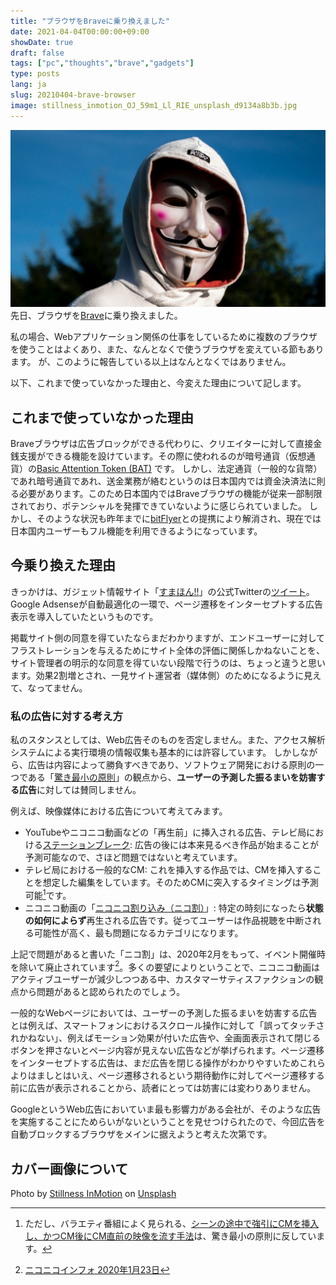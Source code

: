```yaml
---
title: "ブラウザをBraveに乗り換えました"
date: 2021-04-04T00:00:00+09:00
showDate: true
draft: false
tags: ["pc","thoughts","brave","gadgets"]
type: posts
lang: ja
slug: 20210404-brave-browser
image: stillness_inmotion_OJ_59m1_Ll_RIE_unsplash_d9134a8b3b.jpg
---
```

![Cover Image](./stillness_inmotion_OJ_59m1_Ll_RIE_unsplash_d9134a8b3b.jpg)
先日、ブラウザを[Brave](https://brave.com/ja/)に乗り換えました。

私の場合、Webアプリケーション関係の仕事をしているために複数のブラウザを使うことはよくあり、また、なんとなくで使うブラウザを変えている節もあります。
が、このように報告している以上はなんとなくではありません。

以下、これまで使っていなかった理由と、今変えた理由について記します。

## これまで使っていなかった理由
Braveブラウザは広告ブロックができる代わりに、クリエイターに対して直接金銭支援ができる機能を設けています。その際に使われるのが暗号通貨（仮想通貨）の[Basic Attention Token (BAT)](https://bitflyer.com/ja-jp/basic-attention-token) です。
しかし、法定通貨（一般的な貨幣）であれ暗号通貨であれ、送金業務が絡むというのは日本国内では資金決済法に則る必要があります。このため日本国内ではBraveブラウザの機能が従来一部制限されており、ポテンシャルを発揮できていないように感じられていました。
しかし、そのような状況も昨年までに[bitFlyer](https://bitflyer.com/)との提携により解消され、現在では日本国内ユーザーもフル機能を利用できるようになっています。

## 今乗り換えた理由
きっかけは、ガジェット情報サイト「[すまほん!!](https://smhn.info/)」の公式Twitterの[ツイート](https://twitter.com/sm_hn/status/1377030307912712195)。
Google Adsenseが自動最適化の一環で、ページ遷移をインターセプトする広告表示を導入していたというものです。

掲載サイト側の同意を得ていたならまだわかりますが、エンドユーザーに対してフラストレーションを与えるためにサイト全体の評価に関係しかねないことを、サイト管理者の明示的な同意を得ていない段階で行うのは、ちょっと違うと思います。効果2割増とされ、一見サイト運営者（媒体側）のためになるように見えて、なってません。

### 私の広告に対する考え方
私のスタンスとしては、Web広告そのものを否定しません。また、アクセス解析システムによる実行環境の情報収集も基本的には許容しています。
しかしながら、広告は内容によって勝負すべきであり、ソフトウェア開発における原則の一つである「[驚き最小の原則](https://ja.wikipedia.org/wiki/%E9%A9%9A%E3%81%8D%E6%9C%80%E5%B0%8F%E3%81%AE%E5%8E%9F%E5%89%87)」の観点から、**ユーザーの予測した振るまいを妨害する広告**に対しては賛同しません。

例えば、映像媒体における広告について考えてみます。
- YouTubeやニコニコ動画などの「再生前」に挿入される広告、テレビ局における[ステーションブレーク](https://ja.wikipedia.org/wiki/%E3%82%B9%E3%83%86%E3%83%BC%E3%82%B7%E3%83%A7%E3%83%B3%E3%83%96%E3%83%AC%E3%82%A4%E3%82%AF): 広告の後には本来見るべき作品が始まることが予測可能なので、さほど問題ではないと考えています。
- テレビ局における一般的なCM: これを挿入する作品では、CMを挿入することを想定した編集をしています。そのためCMに突入するタイミングは予測可能[^2]です。
- ニコニコ動画の「[ニコニコ割り込み（ニコ割）](https://dic.nicovideo.jp/a/%E3%83%8B%E3%82%B3%E3%83%8B%E3%82%B3%E5%89%B2%E3%82%8A%E8%BE%BC%E3%81%BF)」: 特定の時刻になったら**状態の如何によらず**再生される広告です。従ってユーザーは作品視聴を中断される可能性が高く、最も問題になるカテゴリになります。

上記で問題があると書いた「ニコ割」は、2020年2月をもって、イベント開催時を除いて廃止されています[^1]。多くの要望によりということで、ニコニコ動画はアクティブユーザーが減少しつつある中、カスタマーサティスファクションの観点から問題があると認められたのでしょう。

[^1]: [ニコニコインフォ 2020年1月23日](https://blog.nicovideo.jp/niconews/126481.html)
[^2]: ただし、バラエティ番組によく見られる、[シーンの途中で強引にCMを挿入し、かつCM後にCM直前の映像を流す手法](https://toyokeizai.net/articles/-/164518)は、驚き最小の原則に反しています。

一般的なWebページにおいては、ユーザーの予測した振るまいを妨害する広告とは例えば、スマートフォンにおけるスクロール操作に対して「誤ってタッチされかねない」、例えばモーション効果が付いた広告や、全画面表示されて閉じるボタンを押さないとページ内容が見えない広告などが挙げられます。ページ遷移をインターセプトする広告は、まだ広告を閉じる操作がわかりやすいためこれらよりはましとはいえ、ページ遷移されるという期待動作に対してページ遷移する前に広告が表示されることから、読者にとっては妨害には変わりありません。

GoogleというWeb広告においていま最も影響力がある会社が、そのような広告を実施することにためらいがないということを見せつけられたので、今回広告を自動ブロックするブラウザをメインに据えようと考えた次第です。

## カバー画像について
Photo by <a href="https://unsplash.com/@stillnes_in_motion?utm_source=unsplash&utm_medium=referral&utm_content=creditCopyText">Stillness InMotion</a> on <a href="https://unsplash.com/s/photos/disturbing?utm_source=unsplash&utm_medium=referral&utm_content=creditCopyText">Unsplash</a>
